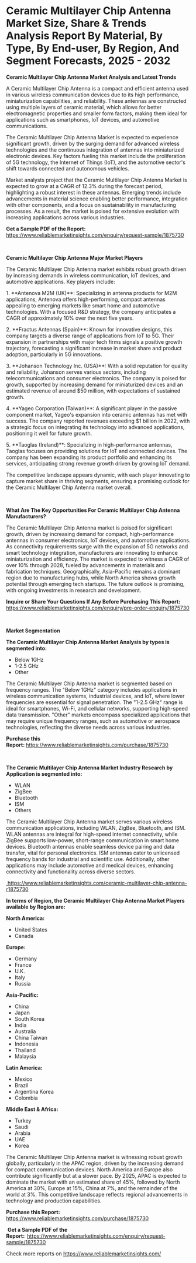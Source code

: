 <p><h1>Ceramic Multilayer Chip Antenna Market Size, Share & Trends Analysis Report By Material, By Type, By End-user, By Region, And Segment Forecasts, 2025 - 2032</h1></p><p><strong>Ceramic Multilayer Chip Antenna Market Analysis and Latest Trends</strong></p>
<p><p>A Ceramic Multilayer Chip Antenna is a compact and efficient antenna used in various wireless communication devices due to its high performance, miniaturization capabilities, and reliability. These antennas are constructed using multiple layers of ceramic material, which allows for better electromagnetic properties and smaller form factors, making them ideal for applications such as smartphones, IoT devices, and automotive communications.</p><p>The Ceramic Multilayer Chip Antenna Market is expected to experience significant growth, driven by the surging demand for advanced wireless technologies and the continuous integration of antennas into miniaturized electronic devices. Key factors fueling this market include the proliferation of 5G technology, the Internet of Things (IoT), and the automotive sector's shift towards connected and autonomous vehicles. </p><p>Market analysts project that the Ceramic Multilayer Chip Antenna Market is expected to grow at a CAGR of 12.3% during the forecast period, highlighting a robust interest in these antennas. Emerging trends include advancements in material science enabling better performance, integration with other components, and a focus on sustainability in manufacturing processes. As a result, the market is poised for extensive evolution with increasing applications across various industries.</p></p>
<p><strong>Get a Sample PDF of the Report:&nbsp;</strong> <a href="https://www.reliablemarketinsights.com/enquiry/request-sample/1875730?utm_campaign=2642&utm_medium=2&utm_source=Github&utm_content=ia&utm_term=07042025&utm_id=ceramic-multilayer-chip-antenna">https://www.reliablemarketinsights.com/enquiry/request-sample/1875730</a></p>
<p>&nbsp;</p>
<p><strong>Ceramic Multilayer Chip Antenna Major Market Players</strong></p>
<p><p>The Ceramic Multilayer Chip Antenna market exhibits robust growth driven by increasing demands in wireless communication, IoT devices, and automotive applications. Key players include:</p><p>1. **Antenova M2M (UK)**: Specializing in antenna products for M2M applications, Antenova offers high-performing, compact antennas appealing to emerging markets like smart home and automotive technologies. With a focused R&D strategy, the company anticipates a CAGR of approximately 10% over the next five years.</p><p>2. **Fractus Antennas (Spain)**: Known for innovative designs, this company targets a diverse range of applications from IoT to 5G. Their expansion in partnerships with major tech firms signals a positive growth trajectory, forecasting a significant increase in market share and product adoption, particularly in 5G innovations.</p><p>3. **Johanson Technology Inc. (USA)**: With a solid reputation for quality and reliability, Johanson serves various sectors, including telecommunications and consumer electronics. The company is poised for growth, supported by increasing demand for miniaturized devices and an estimated revenue of around $50 million, with expectations of sustained growth.</p><p>4. **Yageo Corporation (Taiwan)**: A significant player in the passive component market, Yageo's expansion into ceramic antennas has met with success. The company reported revenues exceeding $1 billion in 2022, with a strategic focus on integrating its technology into advanced applications, positioning it well for future growth.</p><p>5. **Taoglas (Ireland)**: Specializing in high-performance antennas, Taoglas focuses on providing solutions for IoT and connected devices. The company has been expanding its product portfolio and enhancing its services, anticipating strong revenue growth driven by growing IoT demand.</p><p>The competitive landscape appears dynamic, with each player innovating to capture market share in thriving segments, ensuring a promising outlook for the Ceramic Multilayer Chip Antenna market overall.</p></p>
<p>&nbsp;</p>
<p><strong>What Are The Key Opportunities For Ceramic Multilayer Chip Antenna Manufacturers?</strong></p>
<p><p>The Ceramic Multilayer Chip Antenna market is poised for significant growth, driven by increasing demand for compact, high-performance antennas in consumer electronics, IoT devices, and automotive applications. As connectivity requirements surge with the expansion of 5G networks and smart technology integration, manufacturers are innovating to enhance miniaturization and efficiency. The market is expected to witness a CAGR of over 10% through 2028, fueled by advancements in materials and fabrication techniques. Geographically, Asia-Pacific remains a dominant region due to manufacturing hubs, while North America shows growth potential through emerging tech startups. The future outlook is promising, with ongoing investments in research and development.</p></p>
<p><strong>Inquire or Share Your Questions If Any Before Purchasing This Report:</strong> <a href="https://www.reliablemarketinsights.com/enquiry/pre-order-enquiry/1875730?utm_campaign=2642&utm_medium=2&utm_source=Github&utm_content=ia&utm_term=07042025&utm_id=ceramic-multilayer-chip-antenna">https://www.reliablemarketinsights.com/enquiry/pre-order-enquiry/1875730</a></p>
<p>&nbsp;</p>
<p><strong>Market Segmentation</strong></p>
<p><strong>The Ceramic Multilayer Chip Antenna Market Analysis by types is segmented into:</strong></p>
<p><ul><li>Below 1GHz</li><li>1-2.5 GHz</li><li>Other</li></ul></p>
<p><p>The Ceramic Multilayer Chip Antenna market is segmented based on frequency ranges. The "Below 1GHz" category includes applications in wireless communication systems, industrial devices, and IoT, where lower frequencies are essential for signal penetration. The "1-2.5 GHz" range is ideal for smartphones, Wi-Fi, and cellular networks, supporting high-speed data transmission. "Other" markets encompass specialized applications that may require unique frequency ranges, such as automotive or aerospace technologies, reflecting the diverse needs across various industries.</p></p>
<p><strong>Purchase this Report:&nbsp;</strong><a href="https://www.reliablemarketinsights.com/purchase/1875730?utm_campaign=2642&utm_medium=2&utm_source=Github&utm_content=ia&utm_term=07042025&utm_id=ceramic-multilayer-chip-antenna">https://www.reliablemarketinsights.com/purchase/1875730</a></p>
<p>&nbsp;</p>
<p><strong>The Ceramic Multilayer Chip Antenna Market Industry Research by Application is segmented into:</strong></p>
<p><ul><li>WLAN</li><li>ZigBee</li><li>Bluetooth</li><li>ISM</li><li>Others</li></ul></p>
<p><p>The Ceramic Multilayer Chip Antenna market serves various wireless communication applications, including WLAN, ZigBee, Bluetooth, and ISM. WLAN antennas are integral for high-speed internet connectivity, while ZigBee supports low-power, short-range communication in smart home devices. Bluetooth antennas enable seamless device pairing and data transfer, vital for personal electronics. ISM antennas cater to unlicensed frequency bands for industrial and scientific use. Additionally, other applications may include automotive and medical devices, enhancing connectivity and functionality across diverse sectors.</p></p>
<p><a href="https://www.reliablemarketinsights.com/ceramic-multilayer-chip-antenna-r1875730?utm_campaign=2642&utm_medium=2&utm_source=Github&utm_content=ia&utm_term=07042025&utm_id=ceramic-multilayer-chip-antenna">&nbsp;https://www.reliablemarketinsights.com/ceramic-multilayer-chip-antenna-r1875730</a></p>
<p><strong>In terms of Region, the Ceramic Multilayer Chip Antenna Market Players available by Region are:</strong></p>
<p>
    <p> <strong> North America: </strong>
        <ul>
            <li>United States</li>
            <li>Canada</li>
        </ul>
        </p> 
    <p> <strong> Europe: </strong>
        <ul>
            <li>Germany</li>
            <li>France</li>
            <li>U.K.</li>
            <li>Italy</li>
            <li>Russia</li>
        </ul>
        </p> 
    <p> <strong> Asia-Pacific: </strong>
        <ul>
            <li>China</li>
            <li>Japan</li>
            <li>South Korea</li>
            <li>India</li>
            <li>Australia</li>
            <li>China Taiwan</li>
            <li>Indonesia</li>
            <li>Thailand</li>
            <li>Malaysia</li>
        </ul>
        </p> 
    <p> <strong> Latin America: </strong>
        <ul>
            <li>Mexico</li>
            <li>Brazil</li>
            <li>Argentina Korea</li>
            <li>Colombia</li>
        </ul>
        </p> 
    <p> <strong> Middle East & Africa: </strong>
        <ul>
            <li>Turkey</li>
            <li>Saudi</li>
            <li>Arabia</li>
            <li>UAE</li>
            <li>Korea</li>
        </ul>
    </p>
    </p>
<p><p>The Ceramic Multilayer Chip Antenna market is witnessing robust growth globally, particularly in the APAC region, driven by the increasing demand for compact communication devices. North America and Europe also contribute significantly but at a slower pace. By 2025, APAC is expected to dominate the market with an estimated share of 45%, followed by North America at 30%, Europe at 15%, China at 7%, and the remainder of the world at 3%. This competitive landscape reflects regional advancements in technology and production capabilities.</p></p>
<p><strong>Purchase this Report: </strong><a href="https://www.reliablemarketinsights.com/purchase/1875730?utm_campaign=2642&utm_medium=2&utm_source=Github&utm_content=ia&utm_term=07042025&utm_id=ceramic-multilayer-chip-antenna">https://www.reliablemarketinsights.com/purchase/1875730</a></p>
<p>&nbsp;<strong>Get a Sample PDF of the Report:&nbsp;&nbsp;</strong><a href="https://www.reliablemarketinsights.com/enquiry/request-sample/1875730?utm_campaign=2642&utm_medium=2&utm_source=Github&utm_content=ia&utm_term=07042025&utm_id=ceramic-multilayer-chip-antenna">https://www.reliablemarketinsights.com/enquiry/request-sample/1875730</a></p>
<p><strong></strong></p>
<p>Check more reports on <a href="https://www.reliablemarketinsights.com/?utm_campaign=2642&utm_medium=2&utm_source=Github&utm_content=ia&utm_term=07042025&utm_id=ceramic-multilayer-chip-antenna">https://www.reliablemarketinsights.com/</a></p>